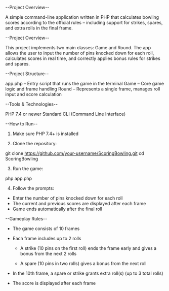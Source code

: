 --Project Overview--

A simple command-line application written in PHP that calculates bowling scores according to the official rules – including support for strikes, spares, and extra rolls in the final frame.

--Project Overview--

This project implements two main classes: Game and Round. The app allows the user to input the number of pins knocked down for each roll, calculates scores in real time, and correctly applies bonus rules for strikes and spares.

--Project Structure--

app.php – Entry script that runs the game in the terminal
Game – Core game logic and frame handling
Round – Represents a single frame, manages roll input and score calculation

--Tools & Technologies--

PHP 7.4 or newer
Standard CLI (Command Line Interface)

--How to Run--

1. Make sure PHP 7.4+ is installed

2. Clone the repository:

git clone https://github.com/your-username/ScoringBowling.git
cd ScoringBowling

3. Run the game:

php app.php

4. Follow the prompts:

- Enter the number of pins knocked down for each roll
- The current and previous scores are displayed after each frame
- Game ends automatically after the final roll

--Gameplay Rules--
- The game consists of 10 frames

- Each frame includes up to 2 rolls

    - A strike (10 pins on the first roll) ends the frame early and gives a bonus from the next 2 rolls

    - A spare (10 pins in two rolls) gives a bonus from the next roll

- In the 10th frame, a spare or strike grants extra roll(s) (up to 3 total rolls)

- The score is displayed after each frame

